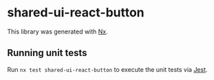 # shared-ui-react-button

This library was generated with [Nx](https://nx.dev).

## Running unit tests

Run `nx test shared-ui-react-button` to execute the unit tests via [Jest](https://jestjs.io).

